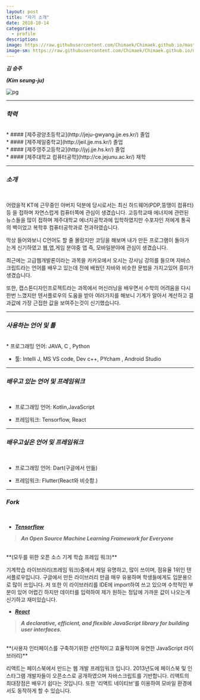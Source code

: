 ```yaml
---
layout: post
title: "자기 소개"
date: 2018-10-14
categories:
  - profile
description:
image: https://raw.githubusercontent.com/Chimaek/Chimaek.github.io/master/20120215001056_1.jpg
image-sm: https://raw.githubusercontent.com/Chimaek/Chimaek.github.io/master/20120215001056_1.jpg
---
```

***김 승주***

***(Kim seung-ju)***
 
![pg](https://search.pstatic.net/common/?src=http%3A%2F%2Fblogfiles.naver.net%2F20130311_100%2Ftasunkiya7_1362929500347x1jn9_JPEG%2F1362929499486_BDrRyxSCUAAyYoO.jpg&type=b400)
 
***

### ***학력***
<br>
  * #### [제주광양초등학교](http://jeju-gwyang.jje.es.kr/) 졸업

<br>
  * #### [제주제일중학교](http://jeil.jje.ms.kr/) 졸업

<br>
  * #### [제주영주고등학교](http://jyj.jje.hs.kr/) 졸업

<br>
  * #### [제주대학교 컴퓨터공학](http://ce.jejunu.ac.kr/) 재학
  
<br>  

***
   
### ***소개*** 
<br>
  
 어렸을적 KT에 근무중인 아버지 덕분에 당시로서는 최신 하드웨어(PDP,뚱땡이 컴퓨터) 등 을 접하며 자연스럽게 컴퓨터쪽에 관심이 생겼습니다. 고등학교때 에너지에 관련된 뉴스들을 많이 접하며 제주대학교 에너지공학과에 입학하였지만 수포자인 저에게 통곡의 벽이었고 복학후 컴퓨터공학과로 전과하였습니다. 
  
 막상 들어와보니 C언어도 할 줄 몰랐지만 코딩을 해보며 내가 만든 프로그램이 돌아가는게 신기하였고 웹,앱,게임 분야중 앱 즉, 모바일분야에 관심이 생겼습니다.

 최근에는 고급웹개발론이라는 과목을 카카오에서 오시는 강사님 강의를 들으며 자바스크립트라는 언어를 배우고 있는데 전에 배웠던 자바와 비슷한 문법을 가지고있어 흥미가 생겼습니다.
 
 또한, 캡스톤디자인프로젝트라는 과목에서 머신러닝을 배우면서 수학의 어려움을 다시 한번 느꼈지만 텐서플로우의 도움을 받아 여러가지를 해보니 기계가 알아서 계산하고 결과값에 가장 근접한 값을 보여주는것이 신기했습니다.
 
 

 
***


### ***사용하는 언어 및 툴***

<br>
* 프로그래밍 언어: JAVA, C , Python

* 툴: Intelli J, MS VS code, Dev c++, PYcham , Android Studio

***

### ***배우고 있는 언어 및 프레임워크***
<br>

* 프로그래밍 언어: Kotlin,JavaScript

* 프레임워크: Tensorflow, React 

***

### ***배우고싶은 언어 및 프레임워크***
<br>

* 프로그래밍 언어: Dart(구글에서 만듦)

* 프레임워크: Flutter(React와 비슷함.)

***

### ***Fork***
<br>

* ***[Tensorflow](https://github.com/Chimaek/tensorflow)***

 >***An Open Source Machine Learning Framework for Everyone***
 <br>
 **(모두를 위한 오픈 소스 기계 학습 프레임 워크)**

기계학습 라이브러리(프레임 워크)중에서 제일 유명하고, 많이 쓰이며, 점유율 1위인 텐서플로우입니다. 구글에서 만든 라이브러리 만큼 매우 유용하며 학생들에게도 입문용으로 많이 쓰입니다. 저 또한 이 라이브러리를 IDE에 import하여 쓰고 있으며 수학적인 부분이 있어 어렵긴 하지만 데이터를 입력하여 제가 원하는 정답에 가까운 값이 나오는게 신기하고 재미있습니다.


* ***[React](https://github.com/Chimaek/react)***

 >***A declarative, efficient, and flexible JavaScript library for building user interfaces.***
 <br>
 **(사용자 인터페이스를 구축하기위한 선언적이고 효율적이며 유연한 JavaScript 라이브러리)**

리액트는 페이스북에서 만드는 웹 개발 프레임워크 입니다. 2013년도에 페이스북 및 인스타그램 개발자들이 오픈소스로 공개하였으며 자바스크립트를 기반합니다. 리액트의 최대장점은 배우기 쉽다는 것입니다. 또한 '리액트 네이티브'를 이용하여 모바일 환경에서도 동작하게 할 수 있습니다.
